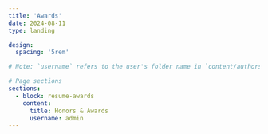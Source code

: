 ```yaml
---
title: 'Awards'
date: 2024-08-11
type: landing

design:
  spacing: '5rem'

# Note: `username` refers to the user's folder name in `content/authors/`

# Page sections
sections:
  - block: resume-awards
    content:
      title: Honors & Awards
      username: admin
---
```


